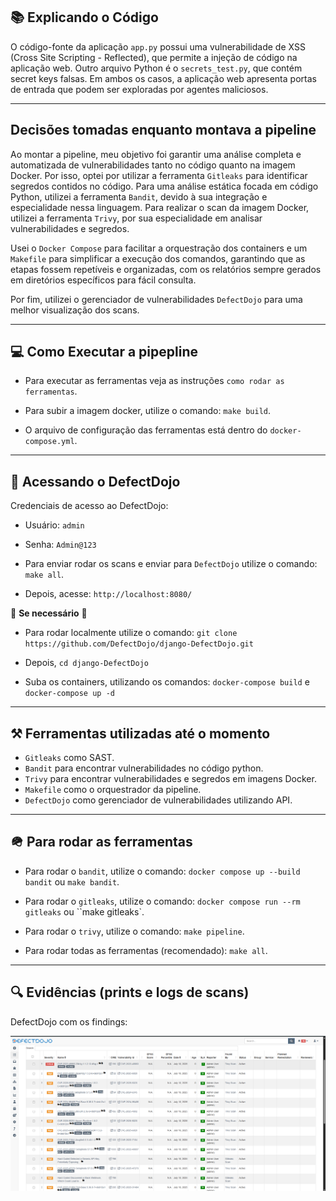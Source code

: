 ## 📚 Explicando o Código

O código-fonte da aplicação `app.py` possui uma vulnerabilidade de XSS (Cross Site Scripting - Reflected), que permite a injeção de código na aplicação web. Outro arquivo Python é o `secrets_test.py`, que contém secret keys falsas. Em ambos os casos, a aplicação web apresenta portas de entrada que podem ser exploradas por agentes maliciosos.

---

## Decisões tomadas enquanto montava a pipeline

Ao montar a pipeline, meu objetivo foi garantir uma análise completa e automatizada de vulnerabilidades tanto no código quanto na imagem Docker. Por isso, optei por utilizar a ferramenta `Gitleaks` para identificar segredos contidos no código. Para uma análise estática focada em código Python, utilizei a ferramenta `Bandit`, devido à sua integração e especialidade nessa linguagem. Para realizar o scan da imagem Docker, utilizei a ferramenta `Trivy`, por sua especialidade em analisar vulnerabilidades e segredos.

Usei o `Docker Compose` para facilitar a orquestração dos containers e um  `Makefile` para simplificar a execução dos comandos, garantindo que as etapas fossem repetíveis e organizadas, com os relatórios sempre gerados em diretórios específicos para fácil consulta.

Por fim, utilizei o gerenciador de vulnerabilidades `DefectDojo` para uma melhor visualização dos scans.

---

## 💻 Como Executar a pipepline

* Para executar as ferramentas veja as instruções `como rodar as ferramentas`.

* Para subir a imagem docker, utilize o comando:  `make build`. 

* O arquivo de configuração das ferramentas está dentro do `docker-compose.yml`.

---
## 🚀 Acessando o DefectDojo

Credenciais de acesso ao DefectDojo:

* Usuário: `admin`
* Senha: `Admin@123`

* Para enviar rodar os scans e enviar para  `DefectDojo` utilize o comando: `make all`.

* Depois, acesse: `http://localhost:8080/`

🚨 **Se necessário** 🚨

* Para rodar localmente utilize o comando: `git clone https://github.com/DefectDojo/django-DefectDojo.git`

* Depois, `cd django-DefectDojo`

* Suba os containers, utilizando os comandos: `docker-compose build` e `docker-compose up -d`

---

## ⚒️ Ferramentas utilizadas até o momento 

* `Gitleaks` como SAST.
* `Bandit` para encontrar vulnerabilidades no código python.
* `Trivy` para encontrar vulnerabilidades e segredos em imagens Docker. 
* `Makefile` como o orquestrador da pipeline.
* `DefectDojo` como gerenciador de vulnerabilidades utilizando API.

---

## 🪖 Para rodar as ferramentas 

* Para rodar o `bandit`, utilize o comando: `docker compose up --build bandit` ou `make bandit`.

* Para rodar o `gitleaks`, utilize o comando: `docker compose run --rm gitleaks` ou ``make gitleaks`.

* Para rodar o `trivy`, utilize o comando: `make pipeline`.

* Para rodar todas as ferramentas (recomendado): `make all`.

---

## 🔍 Evidências (prints e logs de scans)

DefectDojo com os findings:

![findings](prints/findings.png)

